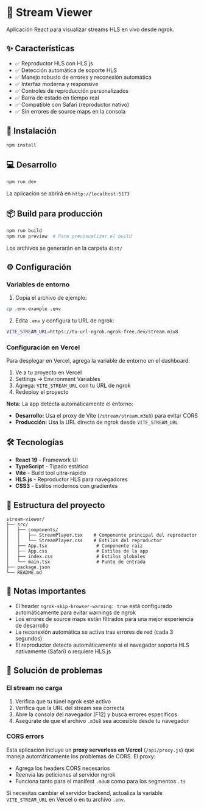 # 📡 Stream Viewer

Aplicación React para visualizar streams HLS en vivo desde ngrok.

## ✨ Características

- ✅ Reproductor HLS con HLS.js
- ✅ Detección automática de soporte HLS
- ✅ Manejo robusto de errores y reconexión automática
- ✅ Interfaz moderna y responsive
- ✅ Controles de reproducción personalizados
- ✅ Barra de estado en tiempo real
- ✅ Compatible con Safari (reproductor nativo)
- ✅ Sin errores de source maps en la consola

## 🚀 Instalación

```bash
npm install
```

## 💻 Desarrollo

```bash
npm run dev
```

La aplicación se abrirá en `http://localhost:5173`

## 📦 Build para producción

```bash
npm run build
npm run preview  # Para previsualizar el build
```

Los archivos se generarán en la carpeta `dist/`

## ⚙️ Configuración

### Variables de entorno

1. Copia el archivo de ejemplo:
```bash
cp .env.example .env
```

2. Edita `.env` y configura tu URL de ngrok:
```bash
VITE_STREAM_URL=https://tu-url-ngrok.ngrok-free.dev/stream.m3u8
```

### Configuración en Vercel

Para desplegar en Vercel, agrega la variable de entorno en el dashboard:

1. Ve a tu proyecto en Vercel
2. Settings → Environment Variables
3. Agrega: `VITE_STREAM_URL` con tu URL de ngrok
4. Redeploy el proyecto

**Nota:** La app detecta automáticamente el entorno:
- **Desarrollo:** Usa el proxy de Vite (`/stream/stream.m3u8`) para evitar CORS
- **Producción:** Usa la URL directa de ngrok desde `VITE_STREAM_URL`

## 🛠️ Tecnologías

- **React 19** - Framework UI
- **TypeScript** - Tipado estático
- **Vite** - Build tool ultra-rápido
- **HLS.js** - Reproductor HLS para navegadores
- **CSS3** - Estilos modernos con gradientes

## 📁 Estructura del proyecto

```
stream-viewer/
├── src/
│   ├── components/
│   │   ├── StreamPlayer.tsx    # Componente principal del reproductor
│   │   └── StreamPlayer.css    # Estilos del reproductor
│   ├── App.tsx                  # Componente raíz
│   ├── App.css                  # Estilos de la app
│   ├── index.css                # Estilos globales
│   └── main.tsx                 # Punto de entrada
├── package.json
└── README.md
```

## 📝 Notas importantes

- El header `ngrok-skip-browser-warning: true` está configurado automáticamente para evitar warnings de ngrok
- Los errores de source maps están filtrados para una mejor experiencia de desarrollo
- La reconexión automática se activa tras errores de red (cada 3 segundos)
- El reproductor detecta automáticamente si el navegador soporta HLS nativamente (Safari) o requiere HLS.js

## 🐛 Solución de problemas

### El stream no carga

1. Verifica que tu túnel ngrok esté activo
2. Verifica que la URL del stream sea correcta
3. Abre la consola del navegador (F12) y busca errores específicos
4. Asegúrate de que el archivo `.m3u8` sea accesible desde tu navegador

### CORS errors

Esta aplicación incluye un **proxy serverless en Vercel** (`/api/proxy.js`) que maneja automáticamente los problemas de CORS. El proxy:

- Agrega los headers CORS necesarios
- Reenvía las peticiones al servidor ngrok
- Funciona tanto para el manifest `.m3u8` como para los segmentos `.ts`

Si necesitas cambiar el servidor backend, actualiza la variable `VITE_STREAM_URL` en Vercel o en tu archivo `.env`.
